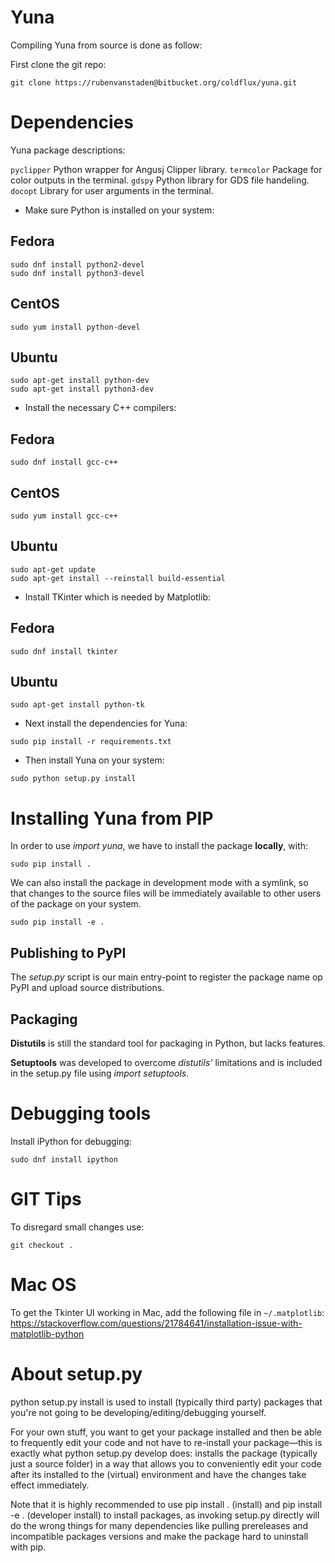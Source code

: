 # Yuna

Compiling Yuna from source is done as follow:

First clone the git repo:

```
git clone https://rubenvanstaden@bitbucket.org/coldflux/yuna.git
```

# Dependencies

Yuna package descriptions:

`pyclipper` Python wrapper for Angusj Clipper library.
`termcolor` Package for color outputs in the terminal.
`gdspy` Python library for GDS file handeling.
`docopt` Library for user arguments in the terminal.

* Make sure Python is installed on your system:

## Fedora

```
sudo dnf install python2-devel
sudo dnf install python3-devel
```

## CentOS

```
sudo yum install python-devel
```

## Ubuntu

```
sudo apt-get install python-dev
sudo apt-get install python3-dev
```

* Install the necessary C++ compilers:

## Fedora

```
sudo dnf install gcc-c++
```

## CentOS

```
sudo yum install gcc-c++
```

## Ubuntu

```
sudo apt-get update
sudo apt-get install --reinstall build-essential
```

* Install TKinter which is needed by Matplotlib:

## Fedora

```
sudo dnf install tkinter
```

## Ubuntu

```
sudo apt-get install python-tk
```

* Next install the dependencies for Yuna:

```
sudo pip install -r requirements.txt
```

* Then install Yuna on your system:

```
sudo python setup.py install
```

# Installing Yuna from PIP

In order to use *import yuna*, we have to install the package **locally**,
with:

```
sudo pip install .
```

We can also install the package in development mode with a symlink, so that
changes to the source files will be immediately available to other users of the
package on your system.

```
sudo pip install -e .
```

## Publishing to PyPI

The *setup.py* script is our main entry-point to register the package name op
PyPI and upload source distributions.

## Packaging

**Distutils** is still the standard tool for packaging in Python, but lacks
features.

**Setuptools** was developed to overcome *distutils'* limitations and is
included in the setup.py file using *import setuptools*.

# Debugging tools

Install iPython for debugging:

```
sudo dnf install ipython
```

# GIT Tips

To disregard small changes use:

```
git checkout .
```

# Mac OS

To get the Tkinter UI working in Mac, add the following file in `~/.matplotlib`:
https://stackoverflow.com/questions/21784641/installation-issue-with-matplotlib-python

# About setup.py

python setup.py install is used to install (typically third party) packages that you're not going to be developing/editing/debugging yourself.

For your own stuff, you want to get your package installed and then be able to frequently edit your code and not have to re-install your package—this is exactly what python setup.py develop does: installs the package (typically just a source folder) in a way that allows you to conveniently edit your code after its installed to the (virtual) environment and have the changes take effect immediately.

Note that it is highly recommended to use pip install . (install) and pip install -e . (developer install) to install packages, as invoking setup.py directly will do the wrong things for many dependencies like pulling prereleases and incompatible packages versions and make the package hard to uninstall with pip.
